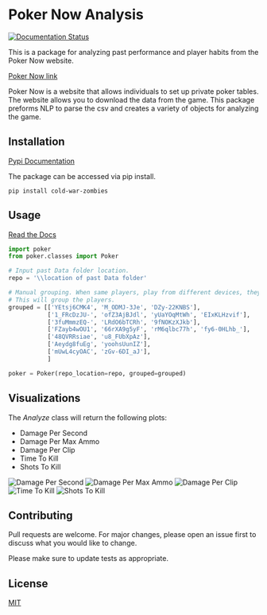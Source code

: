 # Poker Now Analysis
[![Documentation Status](https://readthedocs.org/projects/poker-now-analysis/badge/?version=latest)](https://poker-now-analysis.readthedocs.io/en/latest/?badge=latest)

This is a package for analyzing past performance and player habits from the Poker Now website.

[Poker Now link](https://www.pokernow.club/)

Poker Now is a website that allows individuals to set up private poker tables.
The website allows you to download the data from the game. 
This package preforms NLP to parse the csv and creates a variety of objects for analyzing the game.

## Installation
[Pypi Documentation](https://pypi.org/project/warzone-analysis/)

The package can be accessed via pip install.

    pip install cold-war-zombies

## Usage
[Read the Docs](https://poker-now-analysis.readthedocs.io/en/latest/)

```python
import poker
from poker.classes import Poker

# Input past Data folder location.
repo = '\\location of past Data folder'

# Manual grouping. When same players, play from different devices, they will get a different unique ID.
# This will group the players. 
grouped = [['YEtsj6CMK4', 'M_ODMJ-3Je', 'DZy-22KNBS'],
           ['1_FRcDzJU-', 'ofZ3AjBJdl', 'yUaYOqMtWh', 'EIxKLHzvif'],
           ['3fuMmmzEQ-', 'LRdO6bTCRh', '9fNOKzXJkb'],
           ['FZayb4wOU1', '66rXA9g5yF', 'rM6qlbc77h', 'fy6-0HLhb_'],
           ['48QVRRsiae', 'u8_FUbXpAz'],
           ['Aeydg8fuEg', 'yoohsUunIZ'],
           ['mUwL4cyOAC', 'zGv-6DI_aJ'],
           ]

poker = Poker(repo_location=repo, grouped=grouped)
```

## Visualizations

The *Analyze* class will return the following plots:
* Damage Per Second
* Damage Per Max Ammo
* Damage Per Clip
* Time To Kill
* Shots To Kill

![Damage Per Second](https://miro.medium.com/max/1280/1*IyfMpo7OxpXGAm4MZd9t7Q.png)
![Damage Per Max Ammo](https://miro.medium.com/max/1280/1*eFT7lys6gkZMPO0LsOCQrA.png)
![Damage Per Clip](https://miro.medium.com/max/1280/1*Qtxn3jtbH0kRXICa7W2MfQ.png)
![Time To Kill](https://miro.medium.com/max/1280/1*VFABznePjcEVT_WdIPF5Og.png) 
![Shots To Kill](https://miro.medium.com/max/1280/1*vrw4BIZnm_mPw-V-OeXJwg.png)

## Contributing
Pull requests are welcome. For major changes, please open an issue first to discuss what you would like to change.

Please make sure to update tests as appropriate.

## License
[MIT](https://choosealicense.com/licenses/mit/)
